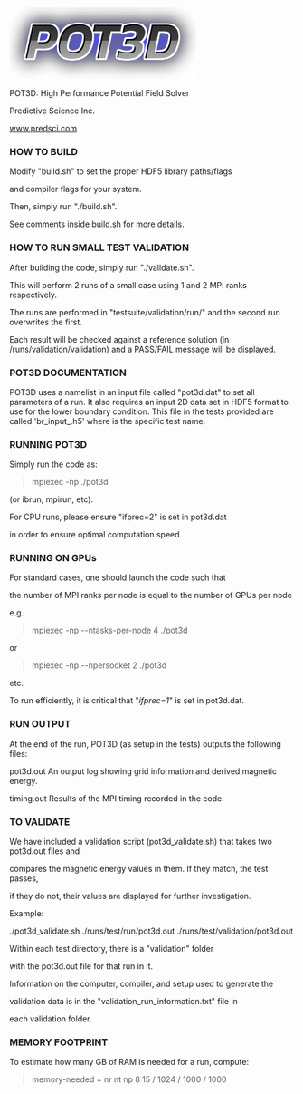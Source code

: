 ![](pot3d_logo.png)

POT3D: High Performance Potential Field Solver

Predictive Science Inc.

www.predsci.com


### HOW TO BUILD ###


Modify "build.sh" to set the proper HDF5 library paths/flags 

and compiler flags for your system.

Then, simply run "./build.sh".  

See comments inside build.sh for more details.


### HOW TO RUN SMALL TEST VALIDATION ###


After building the code, simply run "./validate.sh".

This will perform 2 runs of a small case using 1 and 2 MPI ranks respectively.


The runs are performed in "testsuite/validation/run/" and the second run overwrites the first.


Each result will be checked against a reference solution (in /runs/validation/validation) and
a PASS/FAIL message will be displayed.


### POT3D DOCUMENTATION ###


POT3D uses a namelist in an input file called "pot3d.dat" to set all parameters of a run.
It also requires an input 2D data set in HDF5 format to use for the lower boundary condition.
This file in the tests provided are called 'br\_input\_<TEST>.h5' where <TEST> is the specific test name.


### RUNNING POT3D ###


Simply run the code as:

 > mpiexec -np <NtotalRanks> ./pot3d
  
(or ibrun, mpirun, etc).


For CPU runs, please ensure "ifprec=2" is set in pot3d.dat 

in order to ensure optimal computation speed.


### RUNNING ON GPUs ###


For standard cases, one should launch the code such that

the number of MPI ranks per node is equal to the number of GPUs per node

e.g.

> mpiexec -np <NtotalRanks> --ntasks-per-node 4 ./pot3d
  
or

> mpiexec -np <NtotalRanks> --npersocket 2 ./pot3d
  
etc.


To run efficiently, it is critical that "_ifprec=1_" is set in pot3d.dat.


### RUN OUTPUT ###


At the end of the run, POT3D (as setup in the tests) outputs the following files:


  pot3d.out      An output log showing grid information and derived magnetic energy.
  
  timing.out     Results of the MPI timing recorded in the code.


### TO VALIDATE ###


We have included a validation script (pot3d\_validate.sh) that takes two pot3d.out files and

compares the magnetic energy values in them.  If they match, the test passes,

if they do not, their values are displayed for further investigation.


Example:

./pot3d\_validate.sh ./runs/test/run/pot3d.out ./runs/test/validation/pot3d.out


Within each test directory, there is a "validation" folder

with the pot3d.out file for that run in it.


Information on the computer, compiler, and setup used to generate the

validation data is in the "validation\_run\_information.txt" file in

each validation folder.


### MEMORY FOOTPRINT ###
To estimate how many GB of RAM is needed for a run, compute:  

> memory-needed = nr nt np 8 15 / 1024 / 1000 / 1000


